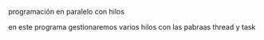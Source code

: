 programación en paralelo con hilos

en este programa gestionaremos varios hilos 
con las pabraas thread y task
